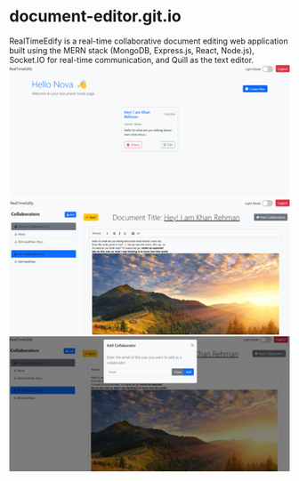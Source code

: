 # document-editor.git.io
RealTimeEdify is a real-time collaborative document editing web application built using the MERN stack (MongoDB, Express.js, React, Node.js), Socket.IO for real-time communication, and Quill as the text editor.
![image alt](https://github.com/2qKOMAL8/document-editor.git.io/blob/main/m1.png?raw=true)
![image alt](https://github.com/2qKOMAL8/document-editor.git.io/blob/main/m2.png?raw=true)
![image alt](https://github.com/2qKOMAL8/document-editor.git.io/blob/main/Screenshot%202025-02-25%20081330.png?raw=true)
